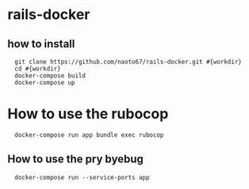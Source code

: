 # rails-docker

## how to install
```
  git clone https://github.com/naoto67/rails-docker.git #{workdir}
  cd #{workdir}
  docker-compose build
  docker-compose up
```

# How to use the rubocop
```
  docker-compose run app bundle exec rubocop
```

## How to use the pry byebug
```
  docker-compose run --service-ports app
```
